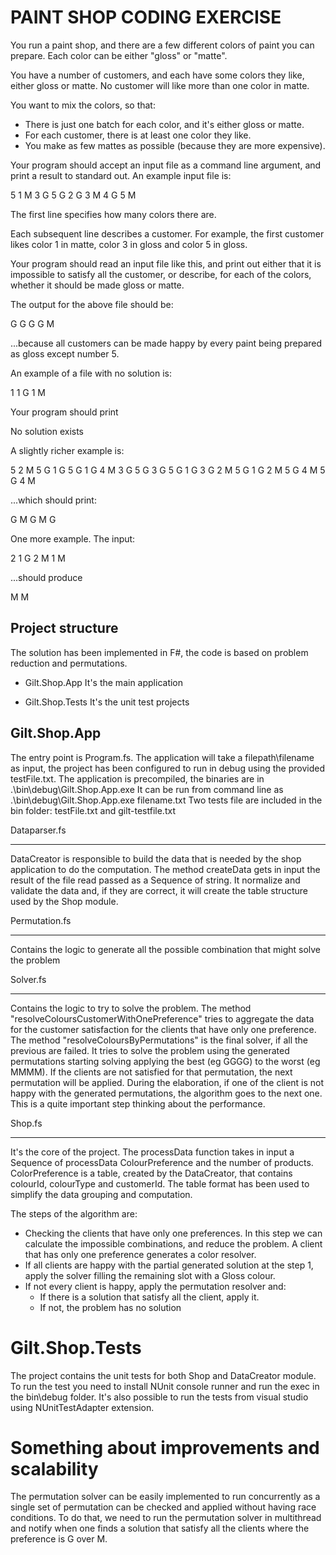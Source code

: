 ﻿PAINT SHOP CODING EXERCISE
===============================

You run a paint shop, and there are a few different colors of paint you can prepare.  Each color can be either "gloss" or "matte".

You have a number of customers, and each have some colors they like, either gloss or matte.  No customer will like more than one color in matte.

You want to mix the colors, so that:
   * There is just one batch for each color, and it's either gloss or matte.
   * For each customer, there is at least one color they like.
   * You make as few mattes as possible (because they are more expensive).

Your program should accept an input file as a command line argument, and print a result to standard out.  An example input file is:

5
1 M 3 G 5 G
2 G 3 M 4 G
5 M

The first line specifies how many colors there are.

Each subsequent line describes a customer.  For example, the first customer likes color 1 in matte, color 3 in gloss and color 5 in gloss.

Your program should read an input file like this, and print out either that it is impossible to satisfy all the customer, or describe, for each of the colors, whether it should be made gloss or matte.

The output for the above file should be:

G G G G M

...because all customers can be made happy by every paint being prepared as gloss except number 5.

An example of a file with no solution is:

1
1 G
1 M

Your program should print

No solution exists

A slightly richer example is:

5
2 M
5 G
1 G
5 G 1 G 4 M
3 G
5 G
3 G 5 G 1 G
3 G
2 M
5 G 1 G
2 M
5 G
4 M
5 G 4 M

...which should print:

G M G M G

One more example.  The input:

2
1 G 2 M
1 M

...should produce

M M


Project structure
--------------------

The solution has been implemented in F#, the code is based on problem reduction and permutations.

- Gilt.Shop.App
	It's the main application

- Gilt.Shop.Tests
	It's the unit test projects

Gilt.Shop.App
-------------------

The entry point is Program.fs. The application will take a filepath\filename as input, the project has been configured to run in debug using the provided testFile.txt.
The application is precompiled, the binaries are in .\bin\debug\Gilt.Shop.App.exe
It can be run from command line as .\bin\debug\Gilt.Shop.App.exe filename.txt
Two tests file are included in the bin folder: testFile.txt and gilt-testfile.txt

Dataparser.fs
_______________

DataCreator is responsible to build the data that is needed by the shop application to do the computation.
The method createData gets in input the result of the file read passed as a Sequence of string. It normalize and validate the data and, if they are correct, it will create the table structure used by the Shop module.

Permutation.fs
_______________

Contains the logic to generate all the possible combination that might solve the problem

Solver.fs
_______________

Contains the logic to try to solve the problem.
The method "resolveColoursCustomerWithOnePreference" tries to aggregate the data for the customer satisfaction for the clients that have only one preference.
The method "resolveColoursByPermutations" is the final solver, if all the previous are failed. It tries to solve the problem using the generated permutations starting solving applying the best (eg GGGG) to the worst (eg MMMM).
If the clients are not satisfied for that permutation, the next permutation will be applied. 
During the elaboration, if one of the client is not happy with the generated permutations, the algorithm goes to the next one. This is a quite important step thinking about the performance.


Shop.fs
_______________

It's the core of the project. The processData function takes in input a Sequence of processData ColourPreference and the number of products.
ColorPreference is a table, created by the DataCreator, that contains colourId, colourType and customerId.
The table format has been used to simplify the data grouping and computation.

The steps of the algorithm are:

- Checking the clients that have only one preferences. In this step we can calculate the impossible combinations, and reduce the problem. A client that has only one preference generates a color resolver.
- If all clients are happy with the partial generated solution at the step 1, apply the solver filling the remaining slot with a Gloss colour.
- If not every client is happy, apply the permutation resolver and:
	- If there is a solution that satisfy all the client, apply it.
	- If not, the problem has no solution

Gilt.Shop.Tests
==================
The project contains the unit tests for both Shop and DataCreator module.
To run the test you need to install NUnit console runner and run the exec in the bin\debug folder. It's also possible to run the tests from visual studio using NUnitTestAdapter extension.


Something about improvements and scalability
============================================

The permutation solver can be easily implemented to run concurrently as a single set of permutation can be checked and applied without having race conditions.
To do that, we need to run the permutation solver in multithread and notify when one finds a solution that satisfy all the clients where the preference is G over M.

